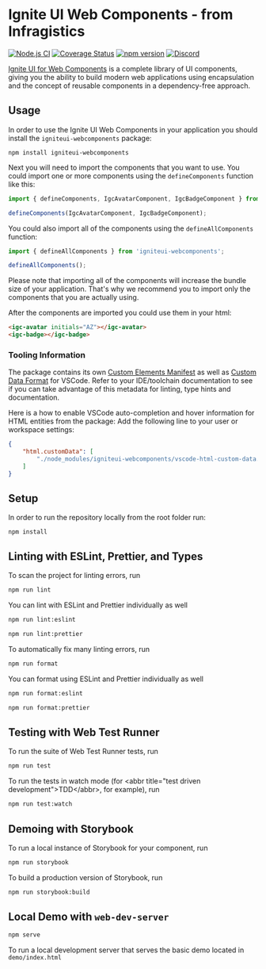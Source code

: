 # Ignite UI Web Components - from Infragistics

[![Node.js CI](https://github.com/IgniteUI/igniteui-webcomponents/workflows/Node.js%20CI/badge.svg)](https://github.com/IgniteUI/igniteui-webcomponents/actions/workflows/node.js.yml)
[![Coverage Status](https://coveralls.io/repos/github/IgniteUI/igniteui-webcomponents/badge.svg)](https://coveralls.io/github/IgniteUI/igniteui-webcomponents)
[![npm version](https://badge.fury.io/js/igniteui-webcomponents.svg)](https://badge.fury.io/js/igniteui-webcomponents)
[![Discord](https://img.shields.io/discord/836634487483269200?logo=discord&logoColor=ffffff)](https://discord.gg/39MjrTRqds)

[Ignite UI for Web Components](https://www.infragistics.com/products/ignite-ui-web-components) is a complete library of UI components, giving you the ability to build modern web applications using encapsulation and the concept of reusable components in a dependency-free approach.

## Usage

In order to use the Ignite UI Web Components in your application you should install the `igniteui-webcomponents` package:

```
npm install igniteui-webcomponents
```

Next you will need to import the components that you want to use. You could import one or more components using the `defineComponents` function like this:

```ts
import { defineComponents, IgcAvatarComponent, IgcBadgeComponent } from 'igniteui-webcomponents';

defineComponents(IgcAvatarComponent, IgcBadgeComponent);
```

You could also import all of the components using the `defineAllComponents` function:

```ts
import { defineAllComponents } from 'igniteui-webcomponents';

defineAllComponents();
```

Please note that importing all of the components will increase the bundle size of your application. That's why we recommend you to import only the components that you are actually using.

After the components are imported you could use them in your html:

```html
<igc-avatar initials="AZ"></igc-avatar>
<igc-badge></igc-badge>
```

### Tooling Information
The package contains its own [Custom Elements Manifest](https://custom-elements-manifest.open-wc.org/blog/intro/) as well
as [Custom Data Format](https://code.visualstudio.com/blogs/2020/02/24/custom-data-format) for VSCode.
Refer to your IDE/toolchain documentation to see if you can take advantage of this metadata for linting, type hints and documentation.

Here is a how to enable VSCode auto-completion and hover information for HTML entities from the package:
Add the following line to your user or workspace settings:
```json
{
    "html.customData": [
        "./node_modules/igniteui-webcomponents/vscode-html-custom-data.json"
    ]
}
```

## Setup

In order to run the repository locally from the root folder run:

```
npm install
```

## Linting with ESLint, Prettier, and Types
To scan the project for linting errors, run
```bash
npm run lint
```

You can lint with ESLint and Prettier individually as well
```bash
npm run lint:eslint
```
```bash
npm run lint:prettier
```

To automatically fix many linting errors, run
```bash
npm run format
```

You can format using ESLint and Prettier individually as well
```bash
npm run format:eslint
```
```bash
npm run format:prettier
```

## Testing with Web Test Runner
To run the suite of Web Test Runner tests, run
```bash
npm run test
```

To run the tests in watch mode (for &lt;abbr title=&#34;test driven development&#34;&gt;TDD&lt;/abbr&gt;, for example), run

```bash
npm run test:watch
```

## Demoing with Storybook
To run a local instance of Storybook for your component, run
```bash
npm run storybook
```

To build a production version of Storybook, run
```bash
npm run storybook:build
```

## Local Demo with `web-dev-server`
```bash
npm serve
```
To run a local development server that serves the basic demo located in `demo/index.html`
